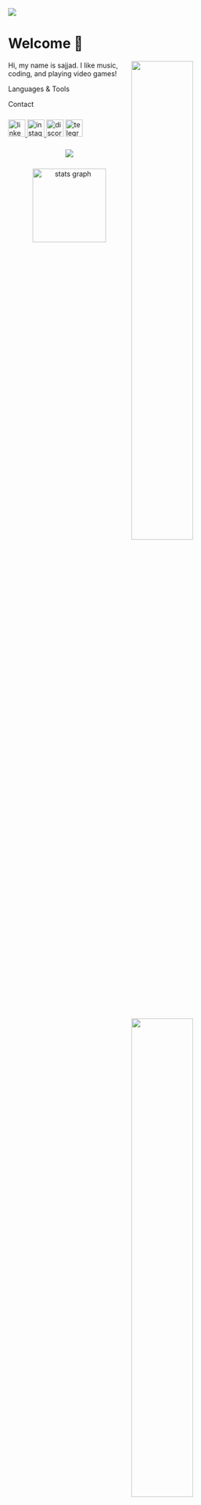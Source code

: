 <img  align="center" src="./my_banner.jpg">



# Welcome 👋

<img width="50%" align="right" src="https://i.imgur.com/kWJpUr0.giff">
<a href="https://wakatime.com/@sajjadmrx" target="_blank">
  <img width="50%" align="right" src="https://github-readme-stats.vercel.app/api/wakatime?username=sajjadmrx&border_radius=5px&border_color=fff&icon_color=58a6ff&show_icons=true&langs_count=10&theme=gruvbox">
<a/>

Hi, my name is sajjad. I like music, coding, and playing video games!

<p align="left">Languages & Tools</p>



<p align="left">Contact</p>

###

<div align="left">
  <a href="https://www.linkedin.com/in/sajjadmrx" target="_blank">
    <img src="https://img.shields.io/static/v1?message=LinkedIn&logo=linkedin&label=&color=0077B5&logoColor=white&labelColor=&style=for-the-badge" height="35" alt="linkedin logo"  />
  </a>
  <a href="https://instagram.com/sajjadmrx" target="_blank">
    <img src="https://img.shields.io/static/v1?message=Instagram&logo=instagram&label=&color=E4405F&logoColor=white&labelColor=&style=for-the-badge" height="35" alt="instagram logo"  />
  </a>
  <img src="https://img.shields.io/static/v1?message=Discord&logo=discord&label=sajjadmrx&color=7289DA&logoColor=white&labelColor=&style=for-the-badge" height="35" alt="discord logo"  />
  <a href="https://t.me/sajjadmrx" target="_blank">
    <img src="https://img.shields.io/static/v1?message=Telegram&logo=telegram&label=&color=2CA5E0&logoColor=white&labelColor=&style=for-the-badge" height="35" alt="telegram logo"  />
  </a>
</div>

###

<div align="center">
  <img src="https://profile-counter.glitch.me/sajjadmrx/count.svg?"  />
</div>

###

<div align="center">
  <img src="https://github-readme-stats.vercel.app/api?hide_title=false&hide_rank=false&show_icons=true&include_all_commits=true&count_private=true&disable_animations=false&theme=gruvbox&locale=en&hide_border=false&username=sajjadmrx" height="150" alt="stats graph"  />
</div>

###
